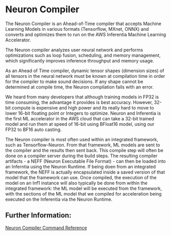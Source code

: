 # Neuron Compiler

The Neuron Compiler is an Ahead-of-Time compiler that accepts Machine Learning Models in various formats (Tensorflow, MXnet, ONNX) and 
converts and optimizes them to run on the AWS Inferentia Machine Learning Accelerator.

The Neuron compiler analyzes user neural network and performs optimizations such as loop fusion, scheduling, 
and memory management, which significantly improves inference throughput and memory usage.

As an Ahead of Time compiler, dynamic tensor shapes (dimension sizes) of all tensors in the neural network must be known at compilation time in 
order for the compiler to make sound decisions. If any shape cannot be determined at compile time, the Neuron 
compilation fails with an error.

We heard from many developers that although training models in FP32 is time consuming, the 
advantage it provides is best accuracy. However, 32-bit compute is expensive and high power
and its really hard to move to lower 16-bit floating point or Integers to optimize.
Neuron and Inferentia is the first ML accelerator in the AWS cloud that can take a 32-bit trained model 
and run them at speed of 16-bit using BFloat16 model, using our FP32 to BF16 auto casting.

The Neuron compiler is most often used within an integrated framework, such as Tensorflow-Neuron. From that framework, 
ML models are sent to the compiler and the results then sent back. This compile step will often be done on a compiler server 
during the build steps. The resulting compiler artifacts - a NEFF (Neuron Executable File Format) - can then be loaded into an Inferntia
using the Neuron Runtime. If being doen from an integrated framework, the NEFF is actually encapsulated inside a saved version of that model
that the framework can use. Once compiled, the execution of the model on an Inf1 instance  will also typically be done from 
within the integrated framework: the ML model will be executed from the framework, with the sections of the ML model that we compiled for 
acceleration being executed on the Inferentia via the Neuron Runtime.

## Further Information:

[Neuron Compiler Command Reference](./command-line-reference.md)
